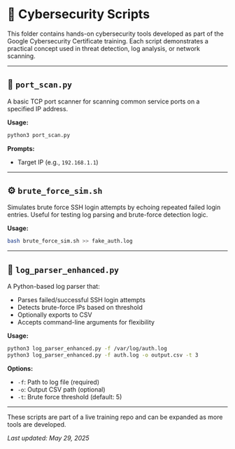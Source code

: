 # 🧪 Cybersecurity Scripts

This folder contains hands-on cybersecurity tools developed as part of the Google Cybersecurity Certificate training. Each script demonstrates a practical concept used in threat detection, log analysis, or network scanning.

---

## 📜 `port_scan.py`

A basic TCP port scanner for scanning common service ports on a specified IP address.

**Usage:**
```bash
python3 port_scan.py
```

**Prompts:**
- Target IP (e.g., `192.168.1.1`)

---

## ⚙️ `brute_force_sim.sh`

Simulates brute force SSH login attempts by echoing repeated failed login entries. Useful for testing log parsing and brute-force detection logic.

**Usage:**
```bash
bash brute_force_sim.sh >> fake_auth.log
```

---

## 🧠 `log_parser_enhanced.py`

A Python-based log parser that:
- Parses failed/successful SSH login attempts
- Detects brute-force IPs based on threshold
- Optionally exports to CSV
- Accepts command-line arguments for flexibility

**Usage:**
```bash
python3 log_parser_enhanced.py -f /var/log/auth.log
python3 log_parser_enhanced.py -f auth.log -o output.csv -t 3
```

**Options:**
- `-f`: Path to log file (required)
- `-o`: Output CSV path (optional)
- `-t`: Brute force threshold (default: 5)

---

These scripts are part of a live training repo and can be expanded as more tools are developed.

_Last updated: May 29, 2025_
